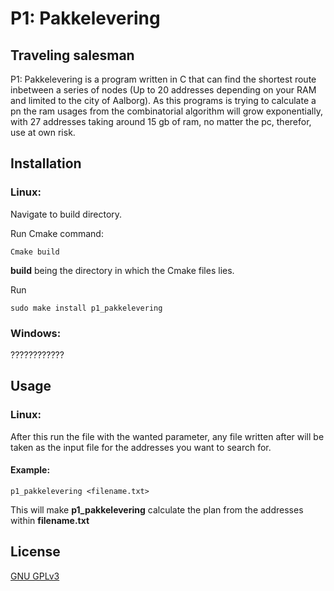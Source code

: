 # P1: Pakkelevering
## Traveling salesman

P1: Pakkelevering is a program written in C that can find the shortest route inbetween a series of nodes (Up to 20 addresses depending on your RAM and limited to the city of Aalborg).
As this programs is trying to calculate a pn the ram usages from the combinatorial algorithm will grow exponentially, with 27 addresses taking around 15 gb of ram, no matter the pc, therefor, use at own risk.

## Installation

### Linux:

Navigate to build directory.

Run Cmake command:

```
Cmake build
```

**build** being the directory in which the Cmake files lies.

Run 

```
sudo make install p1_pakkelevering
```



### Windows:

????????????


## Usage
### Linux:

After this run the file with the wanted parameter, any file written after will be taken as the input file for the addresses you want to search for.

#### Example:

```
p1_pakkelevering <filename.txt>
```

This will make **p1_pakkelevering** calculate the plan from the addresses within **filename.txt**







## License

[GNU GPLv3](https://choosealicense.com/licenses/gpl-3.0/)
